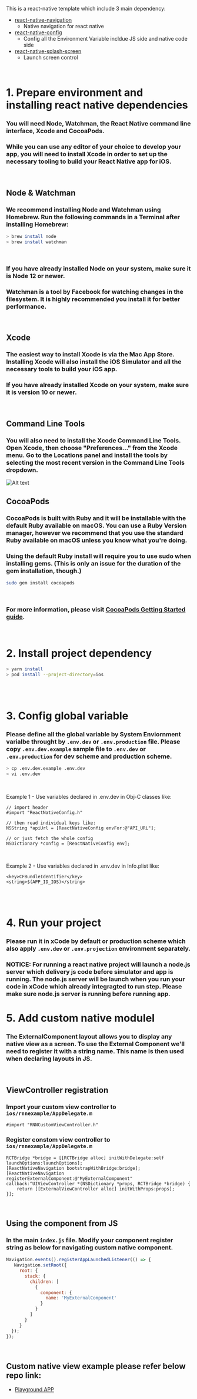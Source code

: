 

This is a react-native template which include 3 main dependency:
 - [react-native-navigation](https://wix.github.io/react-native-navigation/docs/before-you-start/)
   - Native navigation for react native
 - [react-native-config](https://github.com/luggit/react-native-config)
   - Config all the Environment Variable incldue JS side and native code side
 - [react-native-splash-screen](https://github.com/crazycodeboy/react-native-splash-screen)
   - Launch screen control

 <br> 


# 1. Prepare environment and installing react native dependencies

### You will need Node, Watchman, the React Native command line interface, Xcode and CocoaPods.
### While you can use any editor of your choice to develop your app, you will need to install Xcode in order to set up the necessary tooling to build your React Native app for iOS.
 <br>

## Node & Watchman

### We recommend installing Node and Watchman using Homebrew. Run the following commands in a Terminal after installing Homebrew:

```sh
> brew install node  
> brew install watchman
```

<br>

### If you have already installed Node on your system, make sure it is Node 12 or newer.
### Watchman is a tool by Facebook for watching changes in the filesystem. It is highly recommended you install it for better performance.
 <br>


## Xcode
### The easiest way to install Xcode is via the Mac App Store. Installing Xcode will also install the iOS Simulator and all the necessary tools to build your iOS app.
### If you have already installed Xcode on your system, make sure it is version 10 or newer.
 <br>

## Command Line Tools
### You will also need to install the Xcode Command Line Tools. Open Xcode, then choose "Preferences..." from the Xcode menu. Go to the Locations panel and install the tools by selecting the most recent version in the Command Line Tools dropdown.
![Alt text](https://reactnative.dev/assets/images/GettingStartedXcodeCommandLineTools-8259be8d3ab8575bec2b71988163c850.png)
<br>

## CocoaPods
### CocoaPods is built with Ruby and it will be installable with the default Ruby available on macOS. You can use a Ruby Version manager, however we recommend that you use the standard Ruby available on macOS unless you know what you're doing.
### Using the default Ruby install will require you to use sudo when installing gems. (This is only an issue for the duration of the gem installation, though.)
```sh
sudo gem install cocoapods
```
<br>

### For more information, please visit [CocoaPods Getting Started guide](https://guides.cocoapods.org/using/getting-started.html).
<br>


# 2. Install project dependency
```sh
> yarn install
> pod install --project-directory=ios
```

<br>
<br>


# 3. Config global variable
### Please define all the global variable by System Enviornment varialbe throught by `.env.dev` or `.env.production` file. Please copy `.env.dev.example` sample file to `.env.dev` or `.env.production` for dev scheme and production scheme.
```sh
> cp .env.dev.example .env.dev
> vi .env.dev
```

<br>

Example 1 - Use variables declared in .env.dev in Obj-C classes like:
```objc
// import header
#import "ReactNativeConfig.h"

// then read individual keys like:
NSString *apiUrl = [ReactNativeConfig envFor:@"API_URL"];

// or just fetch the whole config
NSDictionary *config = [ReactNativeConfig env];
```

<br>

Example 2 - Use variables declared in .env.dev in Info.plist like:
```plist
<key>CFBundleIdentifier</key>
<string>$(APP_ID_IOS)</string>
```

<br>
<br>


# 4. Run your project
### Please run it in xCode by default or production scheme which also apply `.env.dev` or `.env.projection` environment separately.
### NOTICE: For running a react native project will launch a node.js server which delivery js code before simulator and app is running. The node.js server will be launch when you run your code in xCode which already integragted to run step. Please make sure node.js server is running before running app.

# 5. Add custom native modulel
### The ExternalComponent layout allows you to display any native view as a screen. To use the External Component we'll need to register it with a string name. This name is then used when declaring layouts in JS.

<br>

## ViewController registration
### Import your custom view controller to `ios/rnnexample/AppDelegate.m`
```objc
#import "RNNCustomViewController.h"
```
### Register constom view controller to `ios/rnnexample/AppDelegate.m`
```objc
RCTBridge *bridge = [[RCTBridge alloc] initWithDelegate:self launchOptions:launchOptions];
[ReactNativeNavigation bootstrapWithBridge:bridge];
[ReactNativeNavigation registerExternalComponent:@"MyExternalComponent" callback:^UIViewController *(NSDictionary *props, RCTBridge *bridge) {
    return [[ExternalViewController alloc] initWithProps:props];
}];
```

<br>

## Using the component from JS
### In the main `index.js` file. Modify your component register string as below for navigating custom native component.
```js
Navigation.events().registerAppLaunchedListener(() => {
   Navigation.setRoot({
     root: {
       stack: {
         children: [
           {
             component: {
               name: 'MyExternalComponent'
             }
           }
         ]
       }
     }
  });
});
```

<br>

## Custom native view example please refer below repo link:
 - [Playground APP](https://github.com/wix/react-native-navigation/tree/master/playground)
